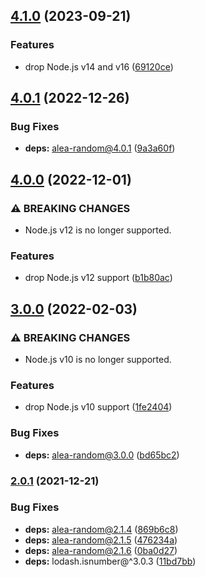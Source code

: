 ## [4.1.0](https://github.com/kenany/alea-deck/compare/4.0.1...4.1.0) (2023-09-21)


### Features

* drop Node.js v14 and v16 ([69120ce](https://github.com/kenany/alea-deck/commit/69120ce67a00ab644d64d5a42f7b71dbb88a6a4f))

## [4.0.1](https://github.com/KenanY/alea-deck/compare/4.0.0...4.0.1) (2022-12-26)


### Bug Fixes

* **deps:** alea-random@4.0.1 ([9a3a60f](https://github.com/KenanY/alea-deck/commit/9a3a60f7d0ea24a13a4925050ff3d9da8be150f5))

## [4.0.0](https://github.com/KenanY/alea-deck/compare/3.0.0...4.0.0) (2022-12-01)


### ⚠ BREAKING CHANGES

* Node.js v12 is no longer supported.

### Features

* drop Node.js v12 support ([b1b80ac](https://github.com/KenanY/alea-deck/commit/b1b80ac56c7e32f9d69aeee9f51e490917e2d8b4))

## [3.0.0](https://github.com/KenanY/alea-deck/compare/2.0.1...3.0.0) (2022-02-03)


### ⚠ BREAKING CHANGES

* Node.js v10 is no longer supported.

### Features

* drop Node.js v10 support ([1fe2404](https://github.com/KenanY/alea-deck/commit/1fe24047e28f25581855f6876e44d7d24c9f4fd1))


### Bug Fixes

* **deps:** alea-random@3.0.0 ([bd65bc2](https://github.com/KenanY/alea-deck/commit/bd65bc273154a2c4c67342cf516824b68ec6ccb0))

### [2.0.1](https://github.com/KenanY/alea-deck/compare/2.0.0...2.0.1) (2021-12-21)


### Bug Fixes

* **deps:** alea-random@2.1.4 ([869b6c8](https://github.com/KenanY/alea-deck/commit/869b6c8306e7c23aba84a8777b88d9ae6b33adad))
* **deps:** alea-random@2.1.5 ([476234a](https://github.com/KenanY/alea-deck/commit/476234a69afa6971a1c700b3e2f72c4b86fd2490))
* **deps:** alea-random@2.1.6 ([0ba0d27](https://github.com/KenanY/alea-deck/commit/0ba0d27c73054d96a2de72ec5df919224853ea8c))
* **deps:** lodash.isnumber@^3.0.3 ([11bd7bb](https://github.com/KenanY/alea-deck/commit/11bd7bb23d0c97f9f98a46de3b1ea115194407fa))
